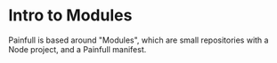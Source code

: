 # Intro to Modules
Painfull is based around "Modules", which are small repositories with a Node project, and a Painfull manifest.